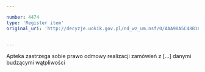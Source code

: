 ```yaml
---

number: 4474
type: 'Register item'
original_uri: 'http://decyzje.uokik.gov.pl/nd_wz_um.nsf/0/AAA98A5C48B167C3C1257B490040827A?OpenDocument'


---
```


Apteka zastrzega sobie prawo odmowy realizacji zamówień z [...] danymi budzącymi wątpliwości
